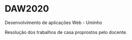 # DAW2020

Desenvolvimento de aplicações Web - Uminho

Resolução dos trabalhos de casa proprostos pelo docente.

